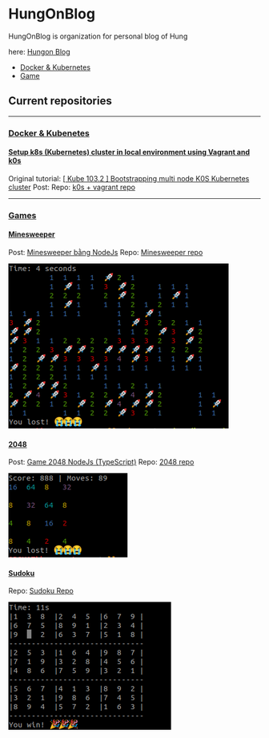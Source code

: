 # HungOnBlog
HungOnBlog is organization for personal blog of Hung

here: [Hungon Blog](https://hungon.notion.site)

- [Docker & Kubernetes](#docker-kube)
- [Game](#games)

## Current repositories
---
### [Docker & Kubenetes](#docker-kube)

#### [Setup k8s (Kubernetes) cluster in local environment using Vagrant and k0s](#k0s-vagrant)
Original tutorial: [[ Kube 103.2 ] Bootstrapping multi node K0S Kubernetes cluster](https://www.youtube.com/watch?v=5n67mohikjY&t=26s)
Post:
Repo: [k0s + vagrant repo](https://github.com/HungOnBlog/vagrant_k0s)

---
### [Games](#games)

#### [Minesweeper](#minesweeper)

Post: [Minesweeper bằng NodeJs](https://hungon.notion.site/Minesweeper-b-ng-NodeJs-Typescript-37f60efdd18640e58bf016ebf68c5609)
Repo: [Minesweeper repo](https://github.com/HungOnBlog/minesweeper)

![Minesweeper](https://github.com/HungOnBlog/minesweeper/blob/master/minesweeper.png)

#### [2048](#2048)

Post: [Game 2048 NodeJs (TypeScript)](https://hungon.notion.site/Game-2048-NodeJs-TypeScript-0ae4e71d6d5142539eb3655524c068d1)
Repo: [2048 repo](https://github.com/HungOnBlog/2048)

![2048](https://github.com/HungOnBlog/2048/blob/master/2048.png)

#### [Sudoku](#sudoku)
Repo: [Sudoku Repo](https://github.com/HungOnBlog/sudoku)

![Sudoku Repo](https://github.com/HungOnBlog/sudoku/blob/master/sudoku.png)
